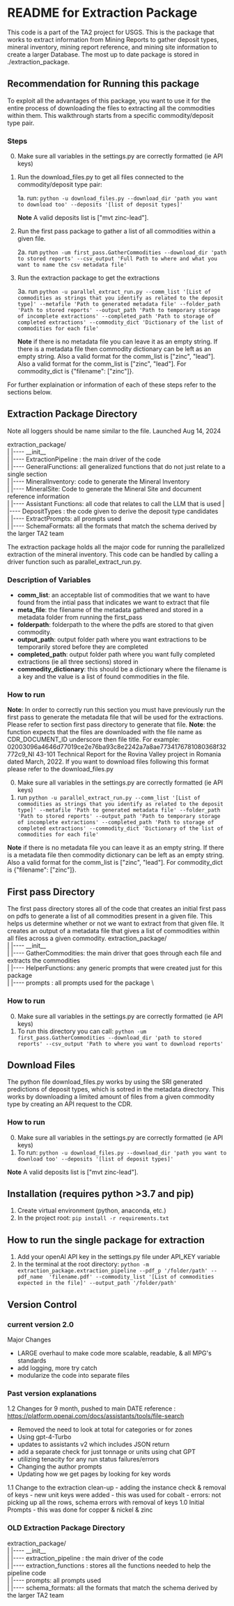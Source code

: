 # README for Extraction Package
This code is a part of the TA2 project for USGS. This is the package that works to extract information from Mining Reports to gather deposit types, mineral inventory, mining report reference, and mining site information to create a larger Database. The most up to date package is stored in ./extraction_package. 


## Recommendation for Running this package
To exploit all the advantages of this package, you want to use it for the entire process of downloading the files to extracting all the commodities within them. This walkthrough starts from a specific commodity/deposit type pair. 
### Steps
0. Make sure all variables in the settings.py are correctly formatted (ie API keys)
1. Run the download_files.py to get all files connected to the commodity/deposit type pair: 

    1a. run: `python -u download_files.py --download_dir 'path you want to download too' --deposits '[list of deposit types]'`
    
    **Note** A valid deposits list is ["mvt zinc-lead"].

2. Run the first pass package to gather a list of all commodities within a given file.

    2a. run `python -um first_pass.GatherCommodities --download_dir 'path to stored reports' --csv_output 'Full Path to where and what you want to name the csv metadata file'`

3. Run the extraction package to get the extractions
    
    3a. run `python -u parallel_extract_run.py --comm_list '[List of commodities as strings that you identify as related to the deposit type]' --metafile 'Path to generated metadata file' --folder_path 'Path to stored reports' --output_path 'Path to temporary storage of incomplete extractions' --completed_path 'Path to storage of completed extractions' --commodity_dict 'Dictionary of the list of commodities for each file'`

    **Note** if there is no metadata file you can leave it as an empty string. If there is a metadata file then commodity dictionary can be left as an empty string. Also a valid format for the comm_list is ["zinc", "lead"]. Also a valid format for the comm_list is ["zinc", "lead"]. For commodity_dict is {"filename": ["zinc"]}.

For further explaination or information of each of these steps refer to the sections below. 


## Extraction Package Directory 
Note all loggers should be name similar to the file.
Launched Aug 14, 2024


extraction_package/ \
|    |---- \_\_init\_\_ \
|    |---- ExtractionPipeline : the main driver of the code \
|       |---- GeneralFunctions: all generalized functions that do not just relate to a single section \
|       |---- MineralInventory: code to generate the Mineral Inventory \
|       |---- MineralSite: Code to generate the Mineral Site and document reference information \
|       |---- Assistant Functions: all code that relates to call the LLM that is used
|       |---- DepositTypes : the code given to derive the deposit type candidates \
|       |---- ExtractPrompts: all prompts used \
|       |---- SchemaFormats: all the formats that match the schema derived by the larger TA2 team 

The extraction package holds all the major code for running the parallelized extraction of the mineral inventory. This code can be handled by calling a driver function such as parallel_extract_run.py. 

### Description of Variables
* **comm_list**: an acceptable list of commodities that we want to have found from the intial pass that indicates we want to extract that file
* **meta_file**: the filename of the metadata gathered and stored in a metadata folder from running the first_pass
* **folderpath**: folderpath to the where the pdfs are stored to that given commodity.
* **output_path**: output folder path where you want extractions to be temporarily stored before they are completed
* **completed_path**: output folder path where you want fully completed extractions (ie all three sections) stored in
* **commodity_dictionary**: this should be a dictionary where the filename is a key and the value is a list of found commodities in the file. 

### How to run
**Note**: In order to correctly run this section you must have previously run the first pass to generate the metadata file that will be used for the extractions. Please refer to section first pass directory to generate that file.
**Note**: the function expects that the files are downloaded with the file name as CDR_DOCUMENT_ID underscore then file title. For example: 02003096a4646d77019ce2e76ba93c8e2242a7a8ae7734176781080368f32772c9_NI 43-101 Technical Report for the Rovina Valley project in Romania dated March, 2022. If you want to download files following this format please refer to the download_files.py

0. Make sure all variables in the settings.py are correctly formatted (ie API keys)
1. run `python -u parallel_extract_run.py --comm_list '[List of commodities as strings that you identify as related to the deposit type]' --metafile 'Path to generated metadata file' --folder_path 'Path to stored reports' --output_path 'Path to temporary storage of incomplete extractions' --completed_path 'Path to storage of completed extractions' --commodity_dict 'Dictionary of the list of commodities for each file'`

**Note** if there is no metadata file you can leave it as an empty string. If there is a metadata file then commodity dictionary can be left as an empty string. Also a valid format for the comm_list is ["zinc", "lead"]. For commodity_dict is {"filename": ["zinc"]}.
 
## First pass Directory
The first pass directory stores all of the code that creates an initial first pass on pdfs to generate a list of all commodities present in a given file. This helps us determine whether or not we want to extract from that given file. It creates an output of a metadata file that gives a list of commodities within all files across a given commodity. 
extraction_package/ \
|    |---- \_\_init\_\_ \
|    |---- GatherCommodities: the main driver that goes through each file and extracts the commodities \
|    |---- HelperFunctions: any generic prompts that were created just for this package \
|    |---- prompts : all prompts used for the package \

### How to run
0. Make sure all variables in the settings.py are correctly formatted (ie API keys) 
1. To run this directory you can call:  `python -um first_pass.GatherCommodities --download_dir 'path to stored reports' --csv_output 'Path to where you want to download reports'`

## Download Files
The python file download_files.py works by using the SRI generated predictions of deposit types, which is sotred in the metadata directory. This works by downloading a limited amount of files from a given commodity type by creating an API request to the CDR.

### How to run
0. Make sure all variables in the settings.py are correctly formatted (ie API keys) 
1. To run: `python -u download_files.py --download_dir 'path you want to download too' --deposits '[list of deposit types]'`

**Note** A valid deposits list is ["mvt zinc-lead"].

## Installation (requires python >3.7 and pip)
1. Create virtual environment (python, anaconda, etc.)
2. In the project root: `pip install -r requirements.txt`


## How to run the single package for extraction
1. Add your openAI API key in the settings.py file under API_KEY variable
2. In the terminal at the root directory: `python -m extraction_package.extraction_pipeline --pdf_p '/folder/path' --pdf_name  'filename.pdf' --commodity_list '[List of commodities expected in the file]' --output_path '/folder/path' `

## Version Control
### current version 2.0
Major Changes
- LARGE overhaul to make code more scalable, readable, & all MPG's standards
- add logging, more try catch
- modularize the code into separate files

### Past version explanations
1.2 Changes for 9 month, pushed to main DATE
reference : https://platform.openai.com/docs/assistants/tools/file-search
- Removed the need to look at total for categories or for zones
- Using gpt-4-Turbo
- updates to assistants v2 which includes JSON return
- add a separate check for just tonnage or units using chat GPT
- utilizing tenacity for any run status failures/errors
- Changing the author prompts
- Updating how we get pages by looking for key words


1.1 Change to the extraction clean-up
    - adding the instance check & removal of keys
    - new unit keys were added
    - this was used for cobalt
    - errors: not picking up all the rows, schema errors with removal of keys
1.0 Initial Prompts
    - this was done for copper & nickel & zinc


### OLD Extraction Package Directory 
extraction_package/ \
|    |---- \_\_init\_\_ \
| |---- extraction_pipeline : the main driver of the code \
|    |---- extraction_functions : stores all the functions needed to help the pipeline code \
|    |---- prompts: all prompts used \
|    |---- schema_formats: all the formats that match the schema derived by the larger TA2 team 
